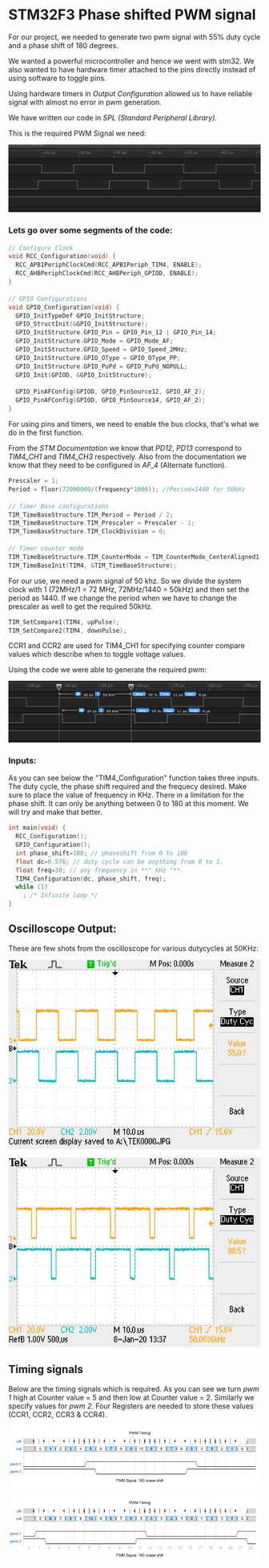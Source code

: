 # STM32F3 Phase shifted PWM signal

For our project, we needed to generate two pwm signal with 55% duty cycle and a phase shift of 180 degrees.

We wanted a powerful microcontroller and hence we went with stm32. We also wanted to have hardware timer attached to the pins directly instead of using software to toggle pins.

Using hardware timers in *Output Configuration* allowed us to have reliable signal with almost no error in pwm generation.

We have written our code in *SPL (Standard Peripheral Library)*.

This is the required PWM Signal we need:

![image2](/assets/shot1.png)

### Lets go over some segments of the code:



```c
// Configure Clock
void RCC_Configuration(void) {
  RCC_APB1PeriphClockCmd(RCC_APB1Periph_TIM4, ENABLE);
  RCC_AHBPeriphClockCmd(RCC_AHBPeriph_GPIOD, ENABLE);
}

// GPIO Configurations
void GPIO_Configuration(void) {
  GPIO_InitTypeDef GPIO_InitStructure;
  GPIO_StructInit(&GPIO_InitStructure);
  GPIO_InitStructure.GPIO_Pin = GPIO_Pin_12 | GPIO_Pin_14;
  GPIO_InitStructure.GPIO_Mode = GPIO_Mode_AF;
  GPIO_InitStructure.GPIO_Speed = GPIO_Speed_2MHz;
  GPIO_InitStructure.GPIO_OType = GPIO_OType_PP;
  GPIO_InitStructure.GPIO_PuPd = GPIO_PuPd_NOPULL;
  GPIO_Init(GPIOD, &GPIO_InitStructure);

  GPIO_PinAFConfig(GPIOD, GPIO_PinSource12, GPIO_AF_2);
  GPIO_PinAFConfig(GPIOD, GPIO_PinSource14, GPIO_AF_2);
}
```
For using pins and timers, we need to enable the bus clocks, that's what we do in the first function.

From the *STM Documentation* we know that _PD12_, _PD13_ correspond to _TIM4\_CH1_ and _TIM4\_CH3_ respectively. Also from the documentation we know that they need to be configured in _AF_4_ (Alternate function).

```c
Prescaler = 1;
Period = floor(72000000/(frequency*1000)); //Period=1440 for 50kHz

// Timer Base configurations
TIM_TimeBaseStructure.TIM_Period = Period / 2;
TIM_TimeBaseStructure.TIM_Prescaler = Prescaler - 1;
TIM_TimeBaseStructure.TIM_ClockDivision = 0;

// Timer counter mode
TIM_TimeBaseStructure.TIM_CounterMode = TIM_CounterMode_CenterAligned1;
TIM_TimeBaseInit(TIM4, &TIM_TimeBaseStructure);
```
For our use, we need a pwm signal of 50 khz. So we divide the system clock with 1 (72MHz/1 = 72 MHz, 72MHz/1440 = 50kHz) and then set the period as 1440. If we change the period when we have to change the prescaler as well to get the required 50kHz.

```c
TIM_SetCompare1(TIM4, upPulse);
TIM_SetCompare2(TIM4, downPulse);
```

CCR1 and CCR2 are used for TIM4_CH1 for specifying counter compare values which describe when to toggle voltage values.

Using the code we were able to generate the required pwm:

![shot2](/assets/shot2.png)

### Inputs:

As you can see below the "TIM4_Configuration" function takes three inputs. The duty cycle, the phase shift required and the frequecy desired. Make sure to place the value of frequency in KHz. There in a limitation for the phase shift. It can only be anything between 0 to 180 at this moment. We will try and make that better.

```c
int main(void) {
  RCC_Configuration();
  GPIO_Configuration();
  int phase_shift=180; // phaseshift from 0 to 180
  float dc=0.576; // duty cycle can be anything from 0 to 1.
  float freq=30; // any frequency in **" kHz "**.
  TIM4_Configuration(dc, phase_shift, freq);
  while (1)
    ; /* Infinite loop */
}
```
## Oscilloscope Output:

These are few shots from the oscilloscope for various dutycycles at 50KHz:

![output1](/assets/TEK0001.JPG)

![output1](/assets/TEK0004.JPG)
## Timing signals

Below are the timing signals which is required. As you can see we turn _pwm 1_ high at Counter value = 5 and then low at Counter value = 2. Similarly we specify values for _pwm 2_. Four Registers are needed to store these values (CCR1, CCR2, CCR3 & CCR4).

![time1](assets/waveform1.png)

![time2](assets/waveform2.png)
